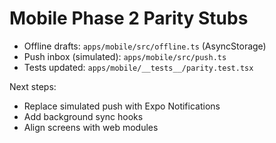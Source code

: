# Mobile Phase 2 Parity Stubs

- Offline drafts: `apps/mobile/src/offline.ts` (AsyncStorage)
- Push inbox (simulated): `apps/mobile/src/push.ts`
- Tests updated: `apps/mobile/__tests__/parity.test.tsx`

Next steps:
- Replace simulated push with Expo Notifications
- Add background sync hooks
- Align screens with web modules

